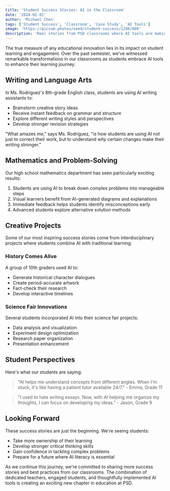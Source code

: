 ```yaml
---
title: 'Student Success Stories: AI in the Classroom'
date: '2024-02-01'
author: 'Michael Chen'
tags: ['Student Success', 'Classroom', 'Case Study', 'AI Tools']
image: 'https://picsum.photos/seed/student-success/1200/600'
description: 'Real stories from PSD classrooms where AI tools are making a difference in student engagement, learning outcomes, and creative expression.'
---
```


The true measure of any educational innovation lies in its impact on student learning and engagement. Over the past semester, we've witnessed remarkable transformations in our classrooms as students embrace AI tools to enhance their learning journey.

## Writing and Language Arts

In Ms. Rodriguez's 8th-grade English class, students are using AI writing assistants to:

- Brainstorm creative story ideas
- Receive instant feedback on grammar and structure
- Explore different writing styles and perspectives
- Develop stronger revision strategies

"What amazes me," says Ms. Rodriguez, "is how students are using AI not just to correct their work, but to understand _why_ certain changes make their writing stronger."

## Mathematics and Problem-Solving

Our high school mathematics department has seen particularly exciting results:

1. Students are using AI to break down complex problems into manageable steps
2. Visual learners benefit from AI-generated diagrams and explanations
3. Immediate feedback helps students identify misconceptions early
4. Advanced students explore alternative solution methods

## Creative Projects

Some of our most inspiring success stories come from interdisciplinary projects where students combine AI with traditional learning:

### History Comes Alive

A group of 10th graders used AI to:

- Generate historical character dialogues
- Create period-accurate artwork
- Fact-check their research
- Develop interactive timelines

### Science Fair Innovations

Several students incorporated AI into their science fair projects:

- Data analysis and visualization
- Experiment design optimization
- Research paper organization
- Presentation enhancement

## Student Perspectives

Here's what our students are saying:

> "AI helps me understand concepts from different angles. When I'm stuck, it's like having a patient tutor available 24/7." - Emma, Grade 11

> "I used to hate writing essays. Now, with AI helping me organize my thoughts, I can focus on developing my ideas." - Jason, Grade 9

## Looking Forward

These success stories are just the beginning. We're seeing students:

- Take more ownership of their learning
- Develop stronger critical thinking skills
- Gain confidence in tackling complex problems
- Prepare for a future where AI literacy is essential

As we continue this journey, we're committed to sharing more success stories and best practices from our classrooms. The combination of dedicated teachers, engaged students, and thoughtfully implemented AI tools is creating an exciting new chapter in education at PSD.
